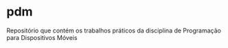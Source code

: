 # pdm
Repositório que contém os trabalhos práticos da disciplina de Programação para Dispositivos Móveis
